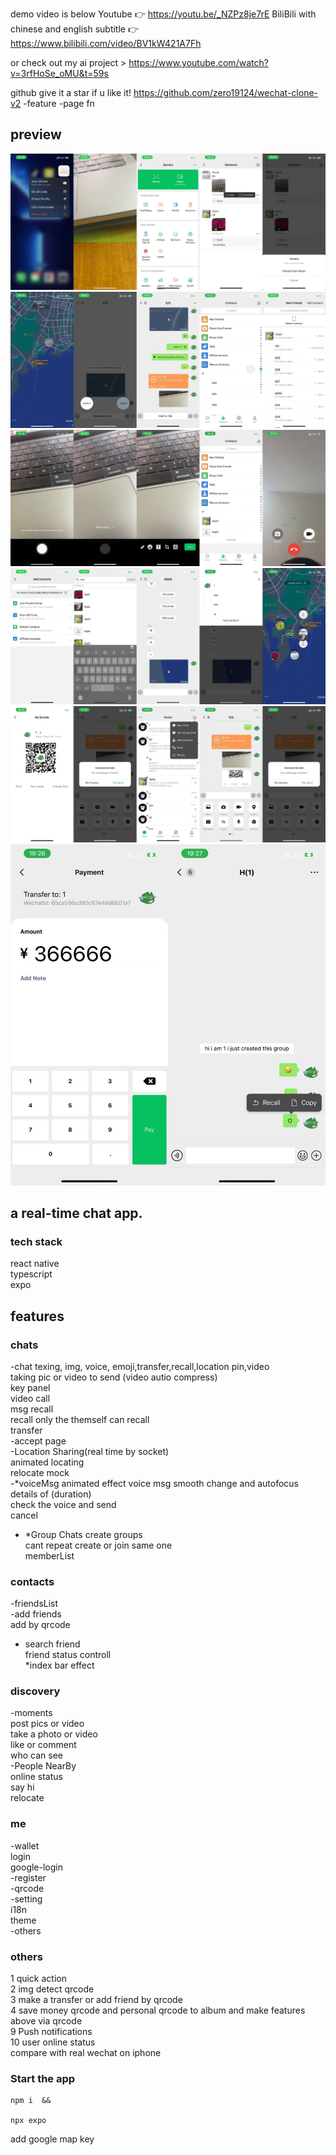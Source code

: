 demo video is below
Youtube 👉 https://youtu.be/_NZPz8je7rE
BiliBili with chinese and english subtitle 👉 https://www.bilibili.com/video/BV1kW421A7Fh


or check out my ai project >
https://www.youtube.com/watch?v=3rfHoSe_oMU&t=59s

github give it a star if u like it!
https://github.com/zero19124/wechat-clone-v2
-feature
-page
fn

## preview

![Alt Text](./demo/demo1.jpg)
![Alt Text](./demo/demo2.jpg)
![Alt Text](./demo/demo3.jpg)
![Alt Text](./demo/demo4.jpg)
![Alt Text](./demo/demo5.jpg)
![Alt Text](./demo/demo6.jpg)

## a real-time chat app.

### tech stack

react native<br>
typescript<br>
expo<br>

## features

### chats

-chat
texing, img, voice, emoji,transfer,recall,location pin,video<br>
taking pic or video to send (video autio compress)<br>
key panel<br>
video call<br>
msg recall<br>
recall only the themself can recall<br>
transfer<br>
-accept page<br>
-Location Sharing(real time by socket)<br>
animated locating<br>
relocate mock<br>
-\*voiceMsg animated effect
voice msg smooth change and autofocus details of (duration)<br>
check the voice and send<br>
cancel<br>

- \*Group Chats
  create groups<br>
  cant repeat create or join same one<br>
  memberList<br>

### contacts

-friendsList<br>
-add friends<br>
add by qrcode<br>

- search friend<br>
  friend status controll<br>
  \*index bar effect<br>

### discovery

-moments<br>
post pics or video<br>
take a photo or video<br>
like or comment<br>
who can see<br>
-People NearBy<br>
online status<br>
say hi<br>
relocate<br>

### me

-wallet<br>
login<br>
google-login<br>
-register<br>
-qrcode<br>
-setting<br>
i18n<br>
theme<br>
-others<br>

### others

1 quick action<br>
2 img detect qrcode<br>
3 make a transfer or add friend by qrcode<br>
4 save money qrcode and personal qrcode to album and make features above via qrcode<br>
9 Push notifications<br>
10 user online status<br>
compare with real wechat on iphone<br>

### Start the app

```shell
npm i  &&

npx expo

```

add google map key
<meta-data
     android:name="com.google.android.geo.API_KEY"
     android:value="Your Google maps API Key Here"/>
